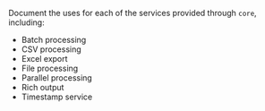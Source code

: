 Document the uses for each of the services provided through `core`, including:
* Batch processing
* CSV processing
* Excel export
* File processing
* Parallel processing
* Rich output
* Timestamp service